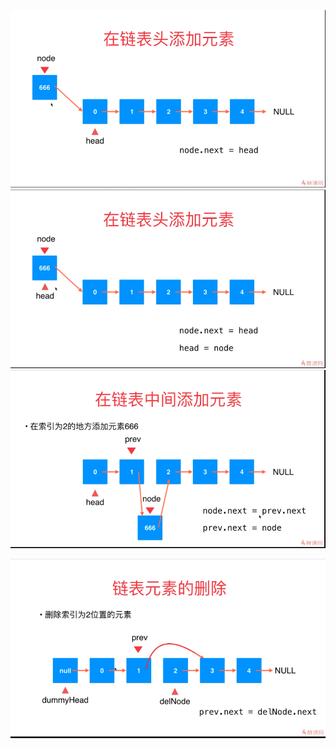 ![](https://raw.githubusercontent.com/im-vincent/image/master/20191226110712.png)
![](https://raw.githubusercontent.com/im-vincent/image/master/20191226110838.png)
![](https://raw.githubusercontent.com/im-vincent/image/master/20191226111540.png)

![](https://raw.githubusercontent.com/im-vincent/image/master/20191226145816.png)


